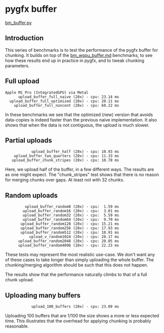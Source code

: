 # pygfx buffer

[bm_buffer.py](../benchmarks/bm_buffer.py)


## Introduction

This series of benchmarks is to test the performance of the pygfx buffer for chunking.
It builds on top of the [bm_wgpu_buffer.md](bm_wgpu_buffer.md) benchmarks, to see
how these results end up in practice in pygfx, and to tweak chunking parameters.


## Full upload

```
Apple M1 Pro (IntegratedGPU) via Metal
      upload_buffer_full_naive (20x) - cpu: 23.14 ms
  upload_buffer_full_optimized (20x) - cpu: 20.11 ms
    upload_buffer_full_noncont (20x) - cpu: 60.22 ms
```

In these benchmarks we see that the optimized (new) version
that avoids data-copies is indeed faster than the previous naive implementation.
It also shows that when the data is not contiguous, the upload is much slower.


## Partial uploads

```
            upload_buffer_half (20x) - cpu: 10.93 ms
    upload_buffer_two_quarters (20x) - cpu: 11.33 ms
   upload_buffer_chunk_stripes (20x) - cpu: 10.78 ms
```

Here, we upload half of the buffer, in a few different ways.
The results are as one might expect. The "chunk_stripes" test shows that
there is no reason for merging chunks over gaps. At least not with 32 chunks.


## Random uploads

```
         upload_buffer_random8 (20x) - cpu:  1.59 ms
        upload_buffer_random16 (20x) - cpu:  3.01 ms
        upload_buffer_random32 (20x) - cpu:  5.59 ms
        upload_buffer_random64 (20x) - cpu:  9.70 ms
       upload_buffer_random128 (20x) - cpu: 15.21 ms
       upload_buffer_random256 (20x) - cpu: 17.93 ms
       upload_buffer_random512 (20x) - cpu: 18.91 ms
           upload_v_random1024 (20x) - cpu: 20.17 ms
      upload_buffer_random2048 (20x) - cpu: 20.05 ms
      upload_buffer_random4096 (20x) - cpu: 22.23 ms
```

These tests may represent the most realistic use-case. We don't want any of
these cases to take longer than simply uploading the whole buffer.
The chunking/merging algorithm should be such that this does not happen.

The results show that the performance naturally climbs to that of a full chunk
upload.


## Uploading many buffers
```
            upload_100_buffers (20x) - cpu: 23.09 ms
```

Uploading 100 buffers that are 1/100 the size shows a more or less
expected time. This illustrates that the overhead for applying chunking is
probably reasonable.
